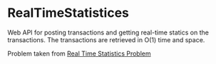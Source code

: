 # RealTimeStatistices
Web API for posting transactions and getting real-time statics on the transactions. The transactions are retrieved in O(1) time and space.

Problem taken from [Real Time Statistics Problem](../BackendChallenge_286.pdf)